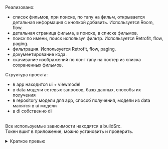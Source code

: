 Реализовано:
- список фильмов, при поиске, по тапу на фильм, открывается детальная информация с кнопкой добавить. Используется Room, flow.
- детальная страница фильма, в поиске, в списке фильмов.
- поиск по имени, поиск используя фильтр. Используется Retrofit, flow, paging.
- фильтрация. Используется Retrofit, flow, paging.
- документирование кода.
- скачивание изображений по лонг тапу на постер из списка сохраненных фильмов.

Структура проекта:
- в app находится ui + viewmodel
- в data модели сетевых запросов, базы данных, способы их получения
- в repository модели для app, способ получения, модели из data мапятся в ui модели
- в di собственно di

</br>Все используемые зависимости находятся в buildSrc.
</br>Токен вшит в приложение, можно установить и проверить.
<details>
  <summary>Краткое превью</summary>


https://user-images.githubusercontent.com/29070360/221505820-d4d67b03-0bcd-4da3-b056-319af44a8605.mp4


</details>
